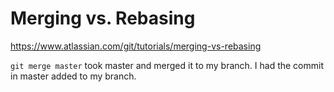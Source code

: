 # Merging vs. Rebasing
https://www.atlassian.com/git/tutorials/merging-vs-rebasing

``` git merge master ``` took master and merged it to my branch. I had the commit in master added to my branch.
